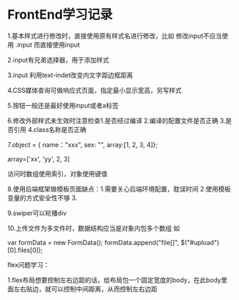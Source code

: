 # FrontEnd学习记录

1.基本样式进行修改时，直接使用原有样式名进行修改，比如 修改input不应当使用 .input 而直接使用input 

2.input有兄弟选择器，用于添加样式 

3.input 利用text-indet改变内文字距边框距离

4.CSS媒体查询可做响应式页面，指定最小显示宽高，另写样式

5.按钮一般还是最好使用input或者a标签

6.修改外部样式未生效时注意检查1.是否经过编译 2.编译的配置文件是否正确 3.是否引用 4.class名称是否正确

7.object = {  name："xxx", sex: "", array:[1, 2, 3, 4]}; 

array=['xx', 'yy', 2, 3]

访问时数组使用索引，对象使用键值

8.使用后端框架做模板页面缺点：1.需要关心后端环境配置，耽误时间 2.使用模板变量的方式安全性不够 3.

9.swiper可以轮播div

10.上传文件为多文件时，数据结构应当是对象内包多个数组 如

var formData = new FormData();
        formData.append("file[]", $("#upload")[0].files[0]);

flex问题学习：

1.flex布局想要控制左右边距的话，给布局包一个固定宽度的body，在此body里面左右贴边，就可以控制中间距离，从而控制左右边距

